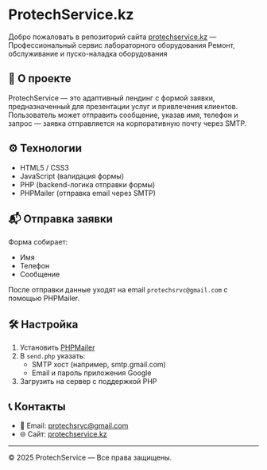 # ProtechService.kz

Добро пожаловать в репозиторий сайта [protechservice.kz](https://protechservice.kz) — Профессиональный сервис лабораторного оборудования
Ремонт, обслуживание и пуско-наладка оборудования  

## 📌 О проекте

ProtechService — это адаптивный лендинг с формой заявки, предназначенный для презентации услуг и привлечения клиентов. Пользователь может отправить сообщение, указав имя, телефон и запрос — заявка отправляется на корпоративную почту через SMTP.

## ⚙️ Технологии

- HTML5 / CSS3
- JavaScript (валидация формы)
- PHP (backend-логика отправки формы)
- PHPMailer (отправка email через SMTP)

## 📬 Отправка заявки

Форма собирает:
- Имя
- Телефон
- Сообщение

После отправки данные уходят на email `protechsrvc@gmail.com` с помощью PHPMailer.

## 🛠 Настройка

1. Установить [PHPMailer](https://github.com/PHPMailer/PHPMailer)
2. В `send.php` указать:
   - SMTP хост (например, smtp.gmail.com)
   - Email и пароль приложения Google
3. Загрузить на сервер с поддержкой PHP

## 📞 Контакты

- 📧 Email: protechsrvc@gmail.com  
- 🌐 Сайт: [protechservice.kz](https://protechservice.kz)

---

© 2025 ProtechService — Все права защищены.
